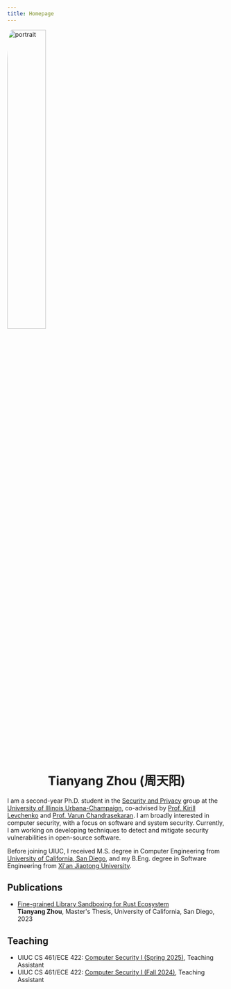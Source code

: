 ```yaml
---
title: Homepage
---
```


<img src="/images/portrait.jpg" alt="portrait" align="center" style="margin-bottom: 30px; border-radius: 5%; width: 42%;">

<div align="center">
<h1>Tianyang Zhou (周天阳)</h1>
</div>

I am a second-year Ph.D. student in the [Security and Privacy](https://siebelschool.illinois.edu/research/areas/security-and-privacy) group at the [University of Illinois Urbana-Champaign](https://illinois.edu/),
co-advised by [Prof. Kirill Levchenko](https://klevchen.ece.illinois.edu/) and [Prof. Varun Chandrasekaran](https://chandrasekaran-group.github.io/).
I am broadly interested in computer security, with a focus on software and system security. Currently, I am working on developing techniques to detect and mitigate security vulnerabilities in open-source software.

Before joining UIUC, I received M.S. degree in Computer Engineering from [University of California, San Diego](https://ucsd.edu/), and my B.Eng. degree in Software Engineering from [Xi'an Jiaotong University](https://www.xjtu.edu.cn/).

## Publications

- [Fine-grained Library Sandboxing for Rust Ecosystem](https://search.proquest.com/openview/a00eef68e9245c5d16fb35396955652d/1)</br>
   **Tianyang Zhou**, Master's Thesis, University of California, San Diego, 2023

## Teaching

- UIUC CS 461/ECE 422: [Computer Security I (Spring 2025)](https://courses.grainger.illinois.edu/cs461/sp2025/index.html), Teaching Assistant
- UIUC CS 461/ECE 422: [Computer Security I (Fall 2024)](https://courses.grainger.illinois.edu/cs461/fa2024/index.html), Teaching Assistant
